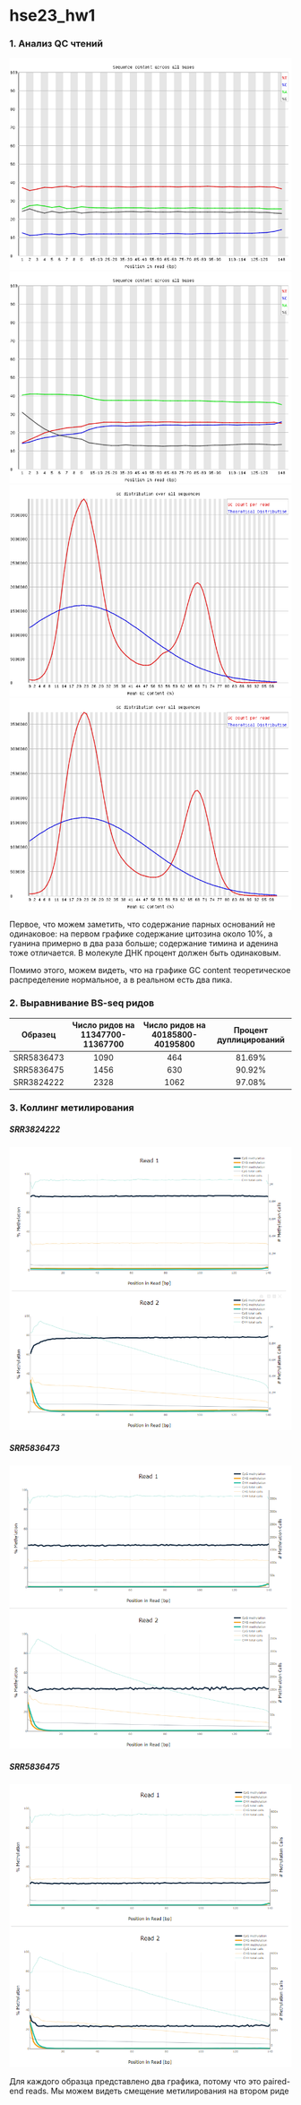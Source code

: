 # hse23_hw1

### 1. Анализ QC чтений

![](https://github.com/KirillMatirko/hse23_hw1/blob/main/pics/per_base_seq_content.png)
![](https://github.com/KirillMatirko/hse23_hw1/blob/main/pics/per_base_seq_content2.png)
![](https://github.com/KirillMatirko/hse23_hw1/blob/main/pics/per_seq_gc_content.png)
![](https://github.com/KirillMatirko/hse23_hw1/blob/main/pics/per_seq_gc_content2.png)

Первое, что можем заметить, что содержание парных оснований не одинаковое: на первом графике содержание цитозина около 10%, а гуанина примерно в два раза больше; содержание тимина и аденина тоже отличается. В молекуле ДНК процент должен быть одинаковым.

Помимо этого, можем видеть, что на графике GC content теоретическое распределение нормальное, а в реальном есть два пика.

### 2. Выравнивание BS-seq ридов

| Образец | Число ридов на 11347700-11367700 | Число ридов на 40185800-40195800 | Процент дуплицирований |
|:----------:|:----:|:---:|:------:|
| SRR5836473 | 1090 | 464 | 81.69% |
| SRR5836475 | 1456 | 630 | 90.92% |
| SRR3824222 | 2328 | 1062 | 97.08% |


### 3. Коллинг метилирования

##### SRR3824222

![](https://github.com/KirillMatirko/hse23_hw1/blob/main/pics/SRR3824222_mbiasplot.png)

##### SRR5836473

![](https://github.com/KirillMatirko/hse23_hw1/blob/main/pics/SRR5836473_mbiasplot.png)

##### SRR5836475
![](https://github.com/KirillMatirko/hse23_hw1/blob/main/pics/SRR5836475_mbiasplot.png)

Для каждого образца представлено два графика, потому что это paired-end reads. Мы можем видеть смещение метилирования на втором риде
